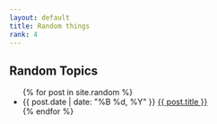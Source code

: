 ```yaml
---
layout: default
title: Random things
rank: 4
---
```

<!---
Place to show some random things!
14
-->
<h2>Random Topics</h2>
<ul>
  {% for post in site.random %}
    <li>
      <span class="post-meta">{{ post.date | date: "%B %d, %Y" }}</span>
      <a href="{{ post.url }}">{{ post.title }}</a>
    </li>
  {% endfor %}
</ul>
